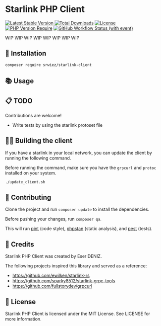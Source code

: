 # Starlink PHP Client

[![Latest Stable Version](https://poser.pugx.org/srwiez/starlink-client/v)](https://packagist.org/packages/srwiez/starlink-client)
[![Total Downloads](https://poser.pugx.org/srwiez/starlink-client/downloads)](https://packagist.org/packages/srwiez/starlink-client)
[![License](https://poser.pugx.org/srwiez/starlink-client/license)](https://packagist.org/packages/srwiez/starlink-client)
[![PHP Version Require](https://poser.pugx.org/srwiez/starlink-client/require/php)](https://packagist.org/packages/srwiez/starlink-client)
[![GitHub Workflow Status (with event)](https://img.shields.io/github/actions/workflow/status/srwiez/php-starlink-client/test.yml?label=Tests)](https://github.com/srwiez/php-starlink-client/actions/workflows/test.yml)

WIP WIP WIP WIP WIP WIP WIP WIP

## 🚀 Installation

```bash
composer require srwiez/starlink-client
```

## 📚 Usage

## 📋 TODO
Contributions are welcome!

- Write tests by using the starlink protoset file

## 🧑‍🔧 Building the client
If you have a starlink in your local network, you can update the client by running the following command.

Before running the command, make sure you have the `grpcurl` and `protoc` installed on your system.

```bash
./update_client.sh
```

## 🤝 Contributing
Clone the project and run `composer update` to install the dependencies.

Before pushing your changes, run `composer qa`. 

This will run [pint](http://github.com/laravel/pint) (code style), [phpstan](http://github.com/phpstan/phpstan) (static analysis), and [pest](http://github.com/pestphp/pest) (tests).


## 👥 Credits

Starlink PHP Client was created by Eser DENIZ.

The following projects inspired this library and served as a reference:

- https://github.com/ewilken/starlink-rs
- https://github.com/sparky8512/starlink-grpc-tools
- https://github.com/fullstorydev/grpcurl

## 📝 License

Starlink PHP Client is licensed under the MIT License. See LICENSE for more information.
